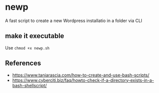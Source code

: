 # newp
A fast script to create a new Wordpress installatio in a folder via CLI

## make it executable

Use `chmod +x newp.sh`

## References

- https://www.taniarascia.com/how-to-create-and-use-bash-scripts/
- https://www.cyberciti.biz/faq/howto-check-if-a-directory-exists-in-a-bash-shellscript/
